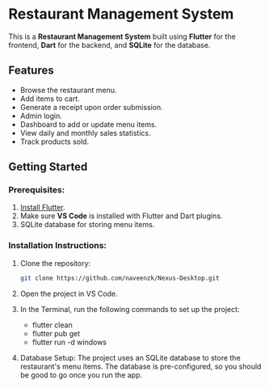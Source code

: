 # Restaurant Management System

This is a **Restaurant Management System** built using **Flutter** for the frontend, **Dart** for the backend, and **SQLite** for the database.

## Features

- Browse the restaurant menu.
- Add items to cart.
- Generate a receipt upon order submission.
- Admin login.
- Dashboard to add or update menu items.
- View daily and monthly sales statistics.
- Track products sold.

## Getting Started

### Prerequisites:
1. [Install Flutter](https://flutter.dev/docs/get-started/install).
2. Make sure **VS Code** is installed with Flutter and Dart plugins.
3. SQLite database for storing menu items.

### Installation Instructions:

1. Clone the repository:
   ```bash
   git clone https://github.com/naveenzk/Nexus-Desktop.git

2. Open the project in VS Code.

3. In the Terminal, run the following commands to set up the project:
    - flutter clean
    - flutter pub get
    - flutter run -d windows

4. Database Setup:
The project uses an SQLite database to store the restaurant's menu items. The database is pre-configured, so you should be good to go once you run the app.
